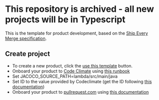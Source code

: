 # This repository is archived - all new projects will be in Typescript


This is the template for product development, based on the [Ship Every Merge specification](https://docs.google.com/document/d/1Hurb-cm5GWilIyOv6C2skjVaNrydJFTHUZefRy9w9Rk/edit?ts=5fae4f26#).

## Create project

* To create a new product, click the [use this template](https://github.com/trilogy-group/eng-template/generate) button.
* Onboard your product to [Code Climate](https://docs.codeclimate.com/docs) using [this runbook](https://docs.google.com/document/d/1DIcwwDFzuEMHak5hP9FzUupGUscEGk0crvYkdMR8Ui4/edit)
* Set JACOCO_SOURCE_PATH=lambda/src/main/java
* Set ID to the value provided by Codeclimate (get the ID following [this documentation](https://docs.codeclimate.com/docs/finding-your-test-coverage-token))
* Onboard your product to [pullrequest.com](https://www.pullrequest.com) using [this documentation](https://docs.pullrequest.com/pullrequest-docs/cloud-integrations/adding-github-repositories)
